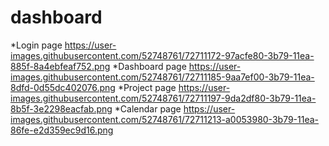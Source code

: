 # dashboard
*Login page
https://user-images.githubusercontent.com/52748761/72711172-97acfe80-3b79-11ea-885f-8a4ebfeaf752.png
*Dashboard page
https://user-images.githubusercontent.com/52748761/72711185-9aa7ef00-3b79-11ea-8dfd-0d55dc402076.png
*Project page
https://user-images.githubusercontent.com/52748761/72711197-9da2df80-3b79-11ea-8b5f-3e2298eacfab.png
*Calendar page
https://user-images.githubusercontent.com/52748761/72711213-a0053980-3b79-11ea-86fe-e2d359ec9d16.png
